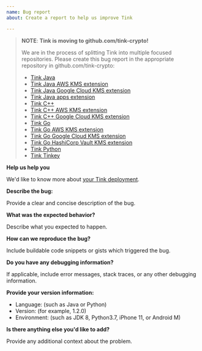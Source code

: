 ```yaml
---
name: Bug report
about: Create a report to help us improve Tink

---
```


> **NOTE**: **Tink is moving to github.com/tink-crypto!**
>
> We are in the process of splitting Tink into multiple focused repositories.
> Please create this bug report in the appropriate repository in
> github.com/tink-crypto:
>
> *   [Tink Java](https://github.com/tink-crypto/tink-java/issues)
> *   [Tink Java AWS KMS extension](https://github.com/tink-crypto/tink-java-awskms/issues)
> *   [Tink Java Google Cloud KMS extension](https://github.com/tink-crypto/tink-java-gcpkms/issues)
> *   [Tink Java apps extension](https://github.com/tink-crypto/tink-java-apps/issues)
> *   [Tink C++](https://github.com/tink-crypto/tink-cc/issues)
> *   [Tink C++ AWS KMS extension](https://github.com/tink-crypto/tink-cc-awskms/issues)
> *   [Tink C++ Google Cloud KMS extension](https://github.com/tink-crypto/tink-cc-gcpkms/issues)
> *   [Tink Go](https://github.com/tink-crypto/tink-go/issues)
> *   [Tink Go AWS KMS extension](https://github.com/tink-crypto/tink-go-awskms/issues)
> *   [Tink Go Google Cloud KMS extension](https://github.com/tink-crypto/tink-go-gcpkms/issues)
> *   [Tink Go HashiCorp Vault KMS extension](https://github.com/tink-crypto/tink-go-hcvault/issues)
> *   [Tink Python](https://github.com/tink-crypto/tink-py/issues)
> *   [Tink Tinkey](https://github.com/tink-crypto/tink-tinkey/issues)
>

**Help us help you**

We'd like to know more about
[your Tink deployment](https://docs.google.com/forms/d/1mhHvyNJQgTXFDnqOermB7-BD8GQSyvtFPUAhILRbYcA/).

**Describe the bug:**

Provide a clear and concise description of the bug.

**What was the expected behavior?**

Describe what you expected to happen.

**How can we reproduce the bug?**

Include buildable code snippets or gists which triggered the bug.

**Do you have any debugging information?**

If applicable, include error messages, stack traces, or any other debugging
information.

**Provide your version information:**

-   Language: (such as Java or Python)
-   Version: (for example, 1.2.0)
-   Environment: (such as JDK 8, Python3.7, iPhone 11, or Android M)

**Is there anything else you'd like to add?**

Provide any additional context about the problem.
